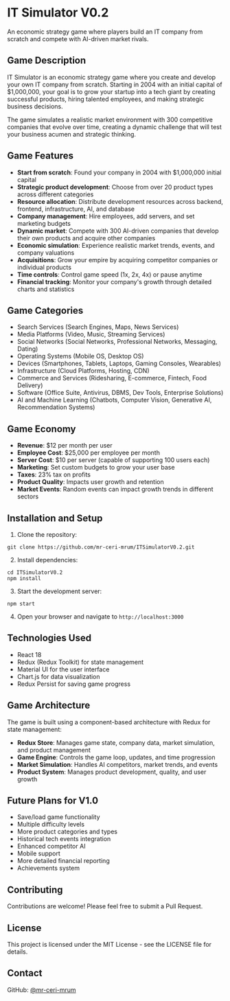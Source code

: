 # IT Simulator V0.2

An economic strategy game where players build an IT company from scratch and compete with AI-driven market rivals.

## Game Description

IT Simulator is an economic strategy game where you create and develop your own IT company from scratch. Starting in 2004 with an initial capital of $1,000,000, your goal is to grow your startup into a tech giant by creating successful products, hiring talented employees, and making strategic business decisions.

The game simulates a realistic market environment with 300 competitive companies that evolve over time, creating a dynamic challenge that will test your business acumen and strategic thinking.

## Game Features

- **Start from scratch**: Found your company in 2004 with $1,000,000 initial capital
- **Strategic product development**: Choose from over 20 product types across different categories
- **Resource allocation**: Distribute development resources across backend, frontend, infrastructure, AI, and database
- **Company management**: Hire employees, add servers, and set marketing budgets
- **Dynamic market**: Compete with 300 AI-driven companies that develop their own products and acquire other companies
- **Economic simulation**: Experience realistic market trends, events, and company valuations
- **Acquisitions**: Grow your empire by acquiring competitor companies or individual products
- **Time controls**: Control game speed (1x, 2x, 4x) or pause anytime
- **Financial tracking**: Monitor your company's growth through detailed charts and statistics

## Game Categories

- Search Services (Search Engines, Maps, News Services)
- Media Platforms (Video, Music, Streaming Services)
- Social Networks (Social Networks, Professional Networks, Messaging, Dating)
- Operating Systems (Mobile OS, Desktop OS)
- Devices (Smartphones, Tablets, Laptops, Gaming Consoles, Wearables)
- Infrastructure (Cloud Platforms, Hosting, CDN)
- Commerce and Services (Ridesharing, E-commerce, Fintech, Food Delivery)
- Software (Office Suite, Antivirus, DBMS, Dev Tools, Enterprise Solutions)
- AI and Machine Learning (Chatbots, Computer Vision, Generative AI, Recommendation Systems)

## Game Economy

- **Revenue**: $12 per month per user
- **Employee Cost**: $25,000 per employee per month
- **Server Cost**: $10 per server (capable of supporting 100 users each)
- **Marketing**: Set custom budgets to grow your user base
- **Taxes**: 23% tax on profits
- **Product Quality**: Impacts user growth and retention
- **Market Events**: Random events can impact growth trends in different sectors

## Installation and Setup

1. Clone the repository:
```
git clone https://github.com/mr-ceri-mrum/ITSimulatorV0.2.git
```

2. Install dependencies:
```
cd ITSimulatorV0.2
npm install
```

3. Start the development server:
```
npm start
```

4. Open your browser and navigate to `http://localhost:3000`

## Technologies Used

- React 18
- Redux (Redux Toolkit) for state management
- Material UI for the user interface
- Chart.js for data visualization
- Redux Persist for saving game progress

## Game Architecture

The game is built using a component-based architecture with Redux for state management:

- **Redux Store**: Manages game state, company data, market simulation, and product management
- **Game Engine**: Controls the game loop, updates, and time progression
- **Market Simulation**: Handles AI competitors, market trends, and events
- **Product System**: Manages product development, quality, and user growth

## Future Plans for V1.0

- Save/load game functionality
- Multiple difficulty levels
- More product categories and types
- Historical tech events integration
- Enhanced competitor AI
- Mobile support
- More detailed financial reporting
- Achievements system

## Contributing

Contributions are welcome! Please feel free to submit a Pull Request.

## License

This project is licensed under the MIT License - see the LICENSE file for details.

## Contact

GitHub: [@mr-ceri-mrum](https://github.com/mr-ceri-mrum)